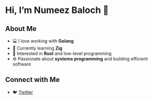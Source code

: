 # Hi, I’m Numeez Baloch 👋

## About Me
- 💻 I love working with **Golang**  
- 🦾 Currently learning **Zig**  
- 🦀 Interested in **Rust** and low-level programming  
- ⚙️ Passionate about **systems programming** and building efficient software  

## Connect with Me
- 🐦 [Twitter](https://x.com/Numeez_17)
